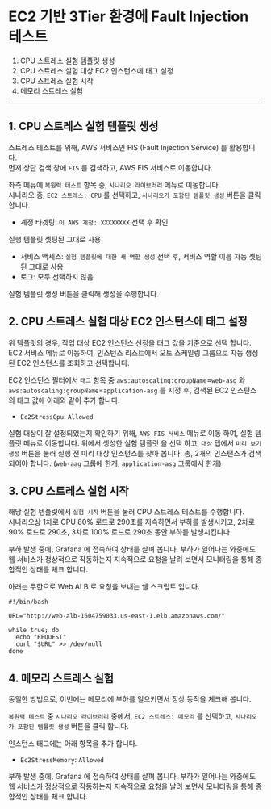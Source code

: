 # EC2 기반 3Tier 환경에 Fault Injection 테스트

1. CPU 스트레스 실험 템플릿 생성
2. CPU 스트레스 실험 대상 EC2 인스턴스에 태그 설정
3. CPU 스트레스 실험 시작
4. 메모리 스트레스 실험 



---
## 1. CPU 스트레스 실험 템플릿 생성
스트레스 테스트를 위해, AWS 서비스인 FIS (Fault Injection Service) 를 활용합니다.  
먼저 상단 검색 창에 `FIS` 를 검색하고, AWS FIS 서비스로 이동합니다.  

좌측 메뉴에 `복원력 테스트` 항목 중, `시나리오 라이브러리` 메뉴로 이동합니다.  
시나리오 중, `EC2 스트레스: CPU` 를 선택하고, `시나리오가 포함된 템플릿 생성` 버튼을 클릭 합니다.  

- 계정 타겟팅: `이 AWS 계정: XXXXXXXX` 선택 후 확인

실행 템플릿 셋팅된 그대로 사용

- 서비스 액세스: `실험 템플릿에 대한 새 역할 생성` 선택 후, 서비스 역할 이름 자동 셋팅된 그대로 사용
- 로그: 모두 선택하지 않음

실험 템플릿 생성 버튼을 클릭해 생성을 수행합니다.  


## 2. CPU 스트레스 실험 대상 EC2 인스턴스에 태그 설정

위 템플릿의 경우, 작업 대상 EC2 인스턴스 선정을 태그 값을 기준으로 선택 합니다.  
EC2 서비스 메뉴로 이동하여, 인스턴스 리스트에서 오토 스케일링 그룹으로 자동 생성된 EC2 인스턴스를 조회하고 선택합니다.  

EC2 인스턴스 필터에서 `태그` 항목 중 `aws:autoscaling:groupName`=`web-asg` 와 `aws:autoscaling:groupName`=`application-asg` 를 지정 후, 검색된 EC2 인스턴스의 태그 값에 아래와 같이 추가 합니다.

- `Ec2StressCpu`: `Allowed`

실험 대상이 잘 설정되었는지 확인하기 위해, `AWS FIS 서비스` 메뉴로 이동 하여, 실험 템플릿 메뉴로 이동합니다. 
위에서 생성한 실험 템플릿 을 선택 하고, `대상` 탭에서 `미리 보기 생성` 버튼을 눌러 실행 전 미리 대상 인스턴스를 찾아 봅니다. 
총, 2개의 인스턴스가 검색되어야 합니다. (`web-aag` 그룹에 한개, `application-asg` 그룹에서 한개)


## 3. CPU 스트레스 실험 시작

해당 실험 템플릿에서 `실험 시작` 버튼을 눌러 CPU 스트레스 테스트를 수행합니다.  
시나리오상 1차로 CPU 80% 로드로 290초를 지속하면서 부하를 발생시키고, 2차로 90% 로드로 290초, 3차로 100% 로드로 290초 동안 부하를 발생시킵니다.  

부하 발생 중에, Grafana 에 접속하여 상태를 살펴 봅니다. 
부하가 일어나는 와중에도 웹 서비스가 정상적으로 작동하는지 지속적으로 요청을 날려 보면서 모니터링을 통해 종합적인 상태를 체크 합니다.  

아래는 무한으로 Web ALB 로 요청을 보내는 쉘 스크립트 입니다. 

```
#!/bin/bash

URL="http://web-alb-1604759033.us-east-1.elb.amazonaws.com/"

while true; do
  echo "REQUEST"
  curl "$URL" >> /dev/null
done
```

## 4. 메모리 스트레스 실험

동일한 방법으로, 이번에는 메모리에 부하를 일으키면서 정상 동작을 체크해 봅니다. 

`복원력 테스트` 중 `시나리오 라이브러리` 중에서, `EC2 스트레스: 메모리` 를 선택하고, `시나리오가 포함된 템플릿 생성` 버튼을 클릭 합니다.  

인스턴스 태그에는 아래 항목을 추가 합니다. 

- `Ec2StressMemory`: `Allowed`

부하 발생 중에, Grafana 에 접속하여 상태를 살펴 봅니다. 
부하가 일어나는 와중에도 웹 서비스가 정상적으로 작동하는지 지속적으로 요청을 날려 보면서 모니터링을 통해 종합적인 상태를 체크 합니다.  
